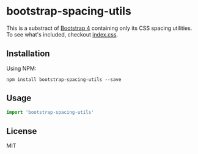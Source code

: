 # bootstrap-spacing-utils

This is a substract of [Bootstrap 4](https://getbootstrap.com) containing only its CSS spacing utilities. To see what's included, checkout [index.css]().

## Installation

Using NPM:
```
npm install bootstrap-spacing-utils --save
```

## Usage

```javascript
import 'bootstrap-spacing-utils'
```

## License

MIT
